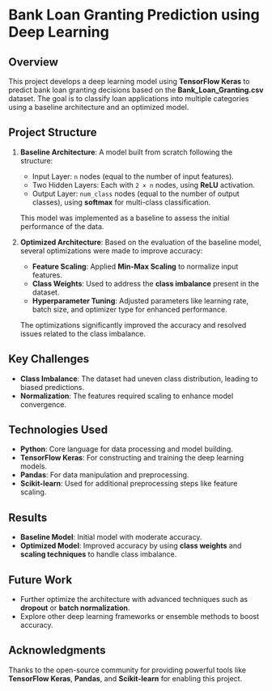 # **Bank Loan Granting Prediction using Deep Learning**

## Overview
This project develops a deep learning model using **TensorFlow Keras** to predict bank loan granting decisions based on the **Bank_Loan_Granting.csv** dataset. The goal is to classify loan applications into multiple categories using a baseline architecture and an optimized model.

## Project Structure
1. **Baseline Architecture**: 
   A model built from scratch following the structure:
   - Input Layer: `n` nodes (equal to the number of input features).
   - Two Hidden Layers: Each with `2 × n` nodes, using **ReLU** activation.
   - Output Layer: `num_class` nodes (equal to the number of output classes), using **softmax** for multi-class classification.
   
   This model was implemented as a baseline to assess the initial performance of the data.

2. **Optimized Architecture**: 
   Based on the evaluation of the baseline model, several optimizations were made to improve accuracy:
   - **Feature Scaling**: Applied **Min-Max Scaling** to normalize input features.
   - **Class Weights**: Used to address the **class imbalance** present in the dataset.
   - **Hyperparameter Tuning**: Adjusted parameters like learning rate, batch size, and optimizer type for enhanced performance.
   
   The optimizations significantly improved the accuracy and resolved issues related to the class imbalance.

## Key Challenges
- **Class Imbalance**: The dataset had uneven class distribution, leading to biased predictions.
- **Normalization**: The features required scaling to enhance model convergence.

## Technologies Used
- **Python**: Core language for data processing and model building.
- **TensorFlow Keras**: For constructing and training the deep learning models.
- **Pandas**: For data manipulation and preprocessing.
- **Scikit-learn**: Used for additional preprocessing steps like feature scaling.
  
## Results
- **Baseline Model**: Initial model with moderate accuracy.
- **Optimized Model**: Improved accuracy by using **class weights** and **scaling techniques** to handle class imbalance.

## Future Work
- Further optimize the architecture with advanced techniques such as **dropout** or **batch normalization**.
- Explore other deep learning frameworks or ensemble methods to boost accuracy.

## Acknowledgments
Thanks to the open-source community for providing powerful tools like **TensorFlow Keras**, **Pandas**, and **Scikit-learn** for enabling this project.
